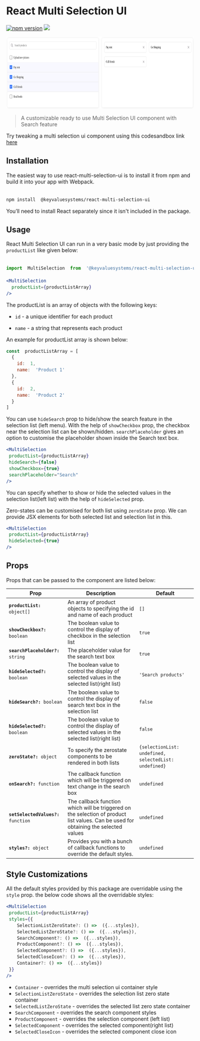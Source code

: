   

# React Multi Selection UI

  

<a  href="https://www.npmjs.com/package/@keyvaluesystems/react-multi-selection-ui-component"><img  src="https://badgen.net/npm/v/@keyvaluesystems/react-multi-selection-ui-component?color=blue"  alt="npm version"></a>  <a  href="https://www.npmjs.com/package/@keyvaluesystems/react-multi-selection-ui-component"  ><img  src="https://img.shields.io/npm/dw/@keyvaluesystems/react-multi-selection-ui-component?label=Downloads"  /></a>  <a  href="https://github.com/KeyValueSoftwareSystems/react-multi-selection-ui"><img  src="https://github.com/KeyValueSoftwareSystems/react-multi-selection-ui/actions/workflows/deploy.yml/badge.svg"  alt=""  /></a>

  

<div  align="center">
<img  src="./screenshot.png"  alt=""  width="830"  height="193"/>
</div>

  

>A customizable ready to use Multi Selection UI component with Search feature

  

Try tweaking a multi selection ui component using this codesandbox link <a  href="https://codesandbox.io/s/mulit-selection-ui-gzcfrn">here</a>

  

## Installation

  

The easiest way to use react-multi-selection-ui is to install it from npm and build it into your app with Webpack.

  

```bash

npm install  @keyvaluesystems/react-multi-selection-ui

```

You’ll need to install React separately since it isn't included in the package.  

## Usage

React Multi Selection UI can run in a very basic mode by just providing the `productList` like given below:

  

```jsx

import  MultiSelection  from  '@keyvaluesystems/react-multi-selection-ui';

<MultiSelection
  productList={productListArray}
/>

```

  

The productList is an array of objects with the following keys:

  

-  `id` - a unique identifier for each product

-  `name` - a string that represents each product

An example for productList array is shown below:

  

```jsx
const  productListArray = [
  {
    id:  1,
    name:  'Product 1'
  },
  {
    id:  2,
    name:  'Product 2'
  }
]
```

You can use `hideSearch` prop to hide/show the search feature in the selection list (left menu).
With the help of `showCheckbox` prop, the checkbox near the selection list can be shown/hidden.
`searchPlaceholder` gives an option to customise the placeholder shown inside the Search text box.
 
```jsx
<MultiSelection
 productList={productListArray}
 hideSearch={false}
 showCheckbox={true}
 searchPlaceholder="Search"
/>
```

  

You can specify whether to show or hide the selected values in the selection list(left list) with the help of `hideSelected` prop.

Zero-states can be customised for both list using `zeroState` prop. We can provide JSX elements for both selected list and selection list in this.

```jsx
<MultiSelection
 productList={productListArray}
 hideSelected={true}
/>
```
## Props

  Props that can be passed to the component are listed below:

<table>
<thead>
<tr>
<th>Prop</th>
<th>Description</th>
<th>Default</th>
</tr>
</thead>
<tbody>
<tr>
<td><code><b>productList:</b> object[]</code></td>
<td>
An array of product objects to specifying the id and name of each product
</td>
<td><code>[]</code></td>
</tr>
<tr>
<td><code><b>showCheckbox?:</b> boolean</code></td>
<td>
The boolean value to control the display of checkbox in the selection list
</td>
<td><code>true</code></td>
</tr>
<tr>
<td><code><b>searchPlaceholder?:</b> string</code></td>
<td>
The placeholder value for the search text box
</td>
<td><code>true</code></td>
</tr>
<tr>
<td><code><b>hideSelected?:</b> boolean</code></td>
<td>
The boolean value to control the display of selected values in the selected list(right list)
</td>
<td><code>'Search products'</code></td>
</tr>
<tr>
<td><code><b>hideSearch?:</b> boolean</code></td>
<td>
The boolean value to control the display of search text box in the selection list
</td>
<td><code>false</code></td>
</tr>
<tr>
<td><code><b>hideSelected?:</b> boolean</code></td>
<td>
The boolean value to control the display of selected values in the selected list(right list)
</td>
<td><code>false</code></td>
</tr>
<tr>
<td><code><b>zeroState?:</b> object</code></td>
<td>
To specify the zerostate components to be rendered in both lists
</td>
<td><code>{selectionList: undefined, selectedList: undefined}</code></td>
</tr>
<tr>
<td><code><b>onSearch?:</b> function</code></td>
<td>
The callback function which will be triggered on text change in the search box
</td>
<td><code>undefined</code></td>
</tr>
<tr>
<td><code><b>setSelectedValues?:</b> function</code></td>
<td>
The callback function which will be triggered on the selection of product list values. Can be used for obtaining the selected values
</td>
<td><code>undefined</code></td>
</tr>
<tr>
<td><code><b>styles?:</b> object</code></td>
<td>
Provides you with a bunch of callback functions to override the default styles.
</td>
<td><code>undefined</code></td>
</tr>
</tbody>
</table>

## Style Customizations


All the default styles provided by this package are overridable using the `style` prop.
the below code shows all the overridable styles:

```jsx
<MultiSelection
 productList={productListArray}
 styles={{
	SelectionListZeroState?: () =>  ({...styles}),
	SelectedListZeroState?: () =>  ({...styles}),
	SearchComponent?: () =>  ({...styles}),
	ProductComponent?: () =>  ({...styles}),
	SelectedComponent?: () =>  ({...styles}),
	SelectedCloseIcon?: () =>  ({...styles}),
	Container?: () =>  ({...styles})
 }}
/>
```
-  `Container` - overrides the multi selection ui container style
-  `SelectionListZeroState` - overrides the selection list zero state container
-  `SelectedListZeroState` - overrides the selected list zero state container
-  `SearchComponent` - overrides the search component styles
-  `ProductComponent` - overrides the selection component (left list)
-  `SelectedComponent` - overrides the selected component(right list)
-  `SelectedCloseIcon` - overrides the selected component close icon